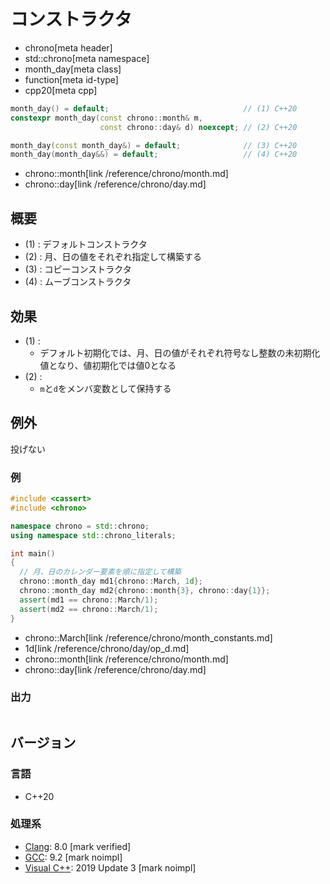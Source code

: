 # コンストラクタ
* chrono[meta header]
* std::chrono[meta namespace]
* month_day[meta class]
* function[meta id-type]
* cpp20[meta cpp]

```cpp
month_day() = default;                              // (1) C++20
constexpr month_day(const chrono::month& m,
                    const chrono::day& d) noexcept; // (2) C++20

month_day(const month_day&) = default;              // (3) C++20
month_day(month_day&&) = default;                   // (4) C++20
```
* chrono::month[link /reference/chrono/month.md]
* chrono::day[link /reference/chrono/day.md]

## 概要
- (1) : デフォルトコンストラクタ
- (2) : 月、日の値をそれぞれ指定して構築する
- (3) : コピーコンストラクタ
- (4) : ムーブコンストラクタ


## 効果
- (1) :
    - デフォルト初期化では、月、日の値がそれぞれ符号なし整数の未初期化値となり、値初期化では値0となる
- (2) :
    - `m`と`d`をメンバ変数として保持する


## 例外
投げない


### 例
```cpp example
#include <cassert>
#include <chrono>

namespace chrono = std::chrono;
using namespace std::chrono_literals;

int main()
{
  // 月、日のカレンダー要素を順に指定して構築
  chrono::month_day md1{chrono::March, 1d};
  chrono::month_day md2{chrono::month{3}, chrono::day{1}};
  assert(md1 == chrono::March/1);
  assert(md2 == chrono::March/1);
}
```
* chrono::March[link /reference/chrono/month_constants.md]
* 1d[link /reference/chrono/day/op_d.md]
* chrono::month[link /reference/chrono/month.md]
* chrono::day[link /reference/chrono/day.md]

### 出力
```
```

## バージョン
### 言語
- C++20

### 処理系
- [Clang](/implementation.md#clang): 8.0 [mark verified]
- [GCC](/implementation.md#gcc): 9.2 [mark noimpl]
- [Visual C++](/implementation.md#visual_cpp): 2019 Update 3 [mark noimpl]
